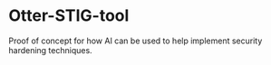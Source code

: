 # Otter-STIG-tool
Proof of concept for how AI can be used to help implement security hardening techniques. 
